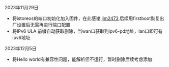 2023年11月29日
- 将istoreos的端口初始化加入固件，在此感谢 [jjm2473](https://github.com/jjm2473),后续用firstboot恢复出厂设置后无需再进行端口配置
- 将IPv6 ULA 前缀自动获取删除，当wan口获取到ipv6-pd地址，lan口即可有ipv6地址

2023年12月5日
- 将Hello world有兼容性问题，能解析但不运行，暂时删除后续考虑添加
